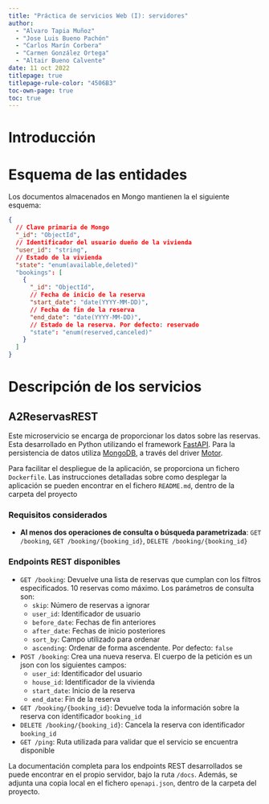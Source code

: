 ```yaml
---
title: "Práctica de servicios Web (I): servidores"
author:
  - "Alvaro Tapia Muñoz"
  - "Jose Luis Bueno Pachón"
  - "Carlos Marín Corbera"
  - "Carmen González Ortega"
  - "Altair Bueno Calvente"
date: 11 oct 2022
titlepage: true
titlepage-rule-color: "4506B3"
toc-own-page: true
toc: true
---
```


# Introducción

# Esquema de las entidades

Los documentos almacenados en Mongo mantienen la el siguiente esquema:

```json
{
  // Clave primaria de Mongo
  "_id": "ObjectId",
  // Identificador del usuario dueño de la vivienda
  "user_id": "string",
  // Estado de la vivienda
  "state": "enum(available,deleted)"
  "bookings": [
    {
      "_id": "ObjectId",
      // Fecha de inicio de la reserva
      "start_date": "date(YYYY-MM-DD)",
      // Fecha de fin de la reserva
      "end_date": "date(YYYY-MM-DD)",
      // Estado de la reserva. Por defecto: reservado
      "state": "enum(reserved,canceled)"
    }
  ]
}
```

# Descripción de los servicios

## A2ReservasREST

Este microservicio se encarga de proporcionar los datos sobre las reservas. Esta
desarrollado en Python utilizando el framework
[FastAPI](https://fastapi.tiangolo.com). Para la persistencia de datos utiliza
[MongoDB](https://www.mongodb.com/), a través del driver
[Motor](https://motor.readthedocs.io/en/stable/index.html).

Para facilitar el despliegue de la aplicación, se proporciona un fichero
`Dockerfile`. Las instrucciones detalladas sobre como desplegar la aplicación se
pueden encontrar en el fichero `README.md`, dentro de la carpeta del proyecto

### Requisitos considerados

- **Al menos dos operaciones de consulta o búsqueda parametrizada**:
  `GET /booking`, `GET /booking/{booking_id}`, `DELETE /booking/{booking_id}`

### Endpoints REST disponibles

- `GET /booking`: Devuelve una lista de reservas que cumplan con los filtros
  especificados. 10 reservas como máximo. Los parámetros de consulta son:
  - `skip`: Número de reservas a ignorar
  - `user_id`: Identificador de usuario
  - `before_date`: Fechas de fin anteriores
  - `after_date`: Fechas de inicio posteriores
  - `sort_by`: Campo utilizado para ordenar
  - `ascending`: Ordenar de forma ascendente. Por defecto: `false`
- `POST /booking`: Crea una nueva reserva. El cuerpo de la petición es un json
  con los siguientes campos:
  - `user_id`: Identificador del usuario
  - `house_id`: Identificador de la vivienda
  - `start_date`: Inicio de la reserva
  - `end_date`: Fin de la reserva
- `GET /booking/{booking_id}`: Devuelve toda la información sobre la reserva con
  identificador `booking_id`
- `DELETE /booking/{booking_id}`: Cancela la reserva con identificador
  `booking_id`
- `GET /ping`: Ruta utilizada para validar que el servicio se encuentra
  disponible

La documentación completa para los endpoints REST desarrollados se puede
encontrar en el propio servidor, bajo la ruta `/docs`. Además, se adjunta una
copia local en el fichero `openapi.json`, dentro de la carpeta del proyecto.
